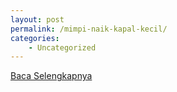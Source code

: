 ```yaml
---
layout: post
permalink: /mimpi-naik-kapal-kecil/
categories:
    - Uncategorized
---
```


[Baca Selengkapnya](/10)